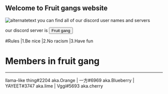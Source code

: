 ## Welcome to Fruit gangs website
<img src="blob:https://pixlr.com/9b5b3f0d-6213-439b-95da-a9b3c0d6ce72" alt="alternatetext">
you can find all of our discord user names and servers

our discord server is <a href="https://discord.gg/XUKTCrkA"><button>Fruit gang</button></a>


#Rules
|1.Be nice
|2.No racism 
|3.Have fun






# Members in fruit gang
--------------------------------------------------
llama-like thing#2204 aka.Orange  | 一方#6969 aka.Blueberry |  YAYEET#3747 aka.lime |  Vggi#5693 aka.cherry

